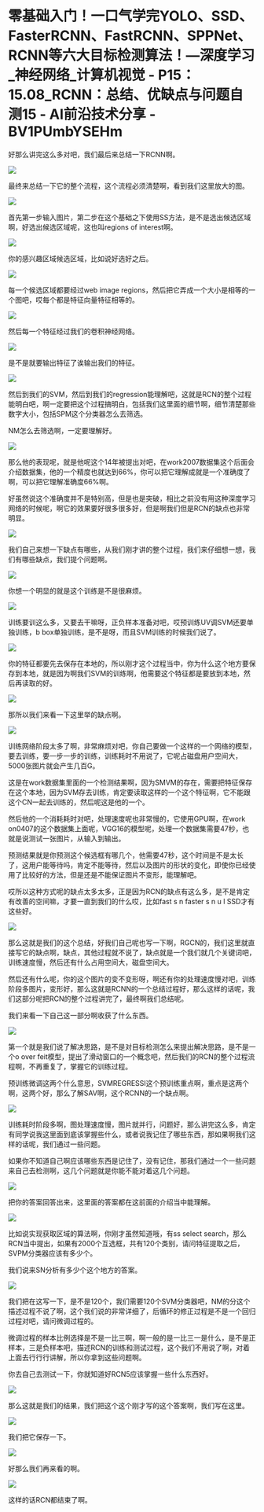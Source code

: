 # 零基础入门！一口气学完YOLO、SSD、FasterRCNN、FastRCNN、SPPNet、RCNN等六大目标检测算法！—深度学习_神经网络_计算机视觉 - P15：15.08_RCNN：总结、优缺点与问题自测15 - AI前沿技术分享 - BV1PUmbYSEHm

好那么讲完这么多对吧，我们最后来总结一下RCNN啊。

![](img/0fa19dd5ae7c4ff63d8908ff8eb4f2dd_1.png)

最终来总结一下它的整个流程，这个流程必须清楚啊，看到我们这里放大的图。

![](img/0fa19dd5ae7c4ff63d8908ff8eb4f2dd_3.png)

首先第一步输入图片，第二步在这个基础之下使用SS方法，是不是选出候选区域啊，好选出候选区域呢，这也叫regions of interest啊。



![](img/0fa19dd5ae7c4ff63d8908ff8eb4f2dd_5.png)

你的感兴趣区域候选区域，比如说好选好之后。

![](img/0fa19dd5ae7c4ff63d8908ff8eb4f2dd_7.png)

每一个候选区域都要经过web image regions，然后把它弄成一个大小是相等的一个图吧，哎每个都是特征向量特征相等的。



![](img/0fa19dd5ae7c4ff63d8908ff8eb4f2dd_9.png)

然后每一个特征经过我们的卷积神经网络。

![](img/0fa19dd5ae7c4ff63d8908ff8eb4f2dd_11.png)

是不是就要输出特征了诶输出我们的特征。

![](img/0fa19dd5ae7c4ff63d8908ff8eb4f2dd_13.png)

然后到我们的SVM，然后到我们的regression能理解吧，这就是RCN的整个过程能明白吧，啊一定要把这个过程搞明白，包括我们这里面的细节啊，细节清楚那些数字大小，包括SPM这个分类器怎么去筛选。

NM怎么去筛选啊，一定要理解好。

![](img/0fa19dd5ae7c4ff63d8908ff8eb4f2dd_15.png)

那么他的表现呢，就是他呢这个14年被提出对吧，在work2007数据集这个后面会介绍数据集，他的一个精度也就达到66%，你可以把它理解成就是一个准确度了啊，可以把它理解准确度66%啊。

好虽然说这个准确度并不是特别高，但是也是突破，相比之前没有用这种深度学习网络的时候呢，啊它的效果要好很多很多好，但是啊我们但是RCN的缺点也非常明显。



![](img/0fa19dd5ae7c4ff63d8908ff8eb4f2dd_17.png)

我们自己来想一下缺点有哪些，从我们刚才讲的整个过程，我们来仔细想一想，我们有哪些缺点，我们提个问题啊。



![](img/0fa19dd5ae7c4ff63d8908ff8eb4f2dd_19.png)

你想一个明显的就是这个训练是不是很麻烦。

![](img/0fa19dd5ae7c4ff63d8908ff8eb4f2dd_21.png)

训练要训这么多，又要去干嘛呀，正负样本准备对吧，哎预训练UV调SVM还要单独训练，b box单独训练，是不是呀，而且SVM训练的时候我们说了。



![](img/0fa19dd5ae7c4ff63d8908ff8eb4f2dd_23.png)

你的特征都要先去保存在本地的，所以刚才这个过程当中，你为什么这个地方要保存到本地，就是因为啊我们SVM的训练啊，他需要这个特征都是要放到本地，然后再读取的好。



![](img/0fa19dd5ae7c4ff63d8908ff8eb4f2dd_25.png)

那所以我们来看一下这里举的缺点啊。

![](img/0fa19dd5ae7c4ff63d8908ff8eb4f2dd_27.png)

训练网络阶段太多了啊，非常麻烦对吧，你自己要做一个这样的一个网络的模型，要去训练，要一步一步的训练，训练耗时不用说了，它呢占磁盘用户空间大，5000张图片就会产生几百G。

这是在work数据集里面的一个检测结果啊，因为SMVM的存在，需要把特征保存在这个本地，因为SVM存去训练，肯定要读取这样的一个这个特征啊，它不能跟这个CN一起去训练的，然后呢这是他的一个。

然后他的一个消耗耗时对吧，处理速度呢也非常慢的，它使用GPU啊，在work on0407的这个数据集上面呢，VGG16的模型呢，处理一个数据集需要47秒，也就是说测试一张图片，从输入到输出。

预测结果就是你预测这个候选框有哪几个，他需要47秒，这个时间是不是太长了，这用户能等待吗，肯定不能等待，然后以及图片的形状的变化，即使你已经使用了比较好的方法，但是还是不能保证图片不变形，能理解吧。

哎所以这种方式呢的缺点太多太多，正是因为RCN的缺点有这么多，是不是肯定有改善的空间嘛，才要一直到我们的什么哎，比如fast s n faster s n u l SSD才有这些好。



![](img/0fa19dd5ae7c4ff63d8908ff8eb4f2dd_29.png)

那么这就是我们的这个总结，好我们自己呢也写一下啊，RGCN的，我们这里就直接写它的缺点啊，缺点，其他过程就不说了，缺点就是一个我们就几个关键词吧，训练速度慢，然后还有什么占用空间大，磁盘空间大。

然后还有什么呢，你的这个图片的变不变形呀，啊还有你的处理速度慢对吧，训练阶段多图片，变形好，那么这就是RCNN的一个总结过程好，那么这样的话呢，我们这部分呢把RCN的整个过程讲完了，最终啊我们总结呢。

我们来看一下自己这一部分啊收获了什么东西。

![](img/0fa19dd5ae7c4ff63d8908ff8eb4f2dd_31.png)

第一个就是我们说了解决思路，是不是对目标检测怎么来提出解决思路，是不是一个o over feit模型，提出了滑动窗口的一个概念吧，然后我们的RCN的整个过程流程啊，不再重复了，掌握它的训练过程。

预训练微调这两个什么意思，SVMREGRESSI这个预训练重点啊，重点是这两个啊，这两个好，那么了解SAV啊，这个RCNN的一个缺点啊。



![](img/0fa19dd5ae7c4ff63d8908ff8eb4f2dd_33.png)

训练耗时阶段多啊，图处理速度慢，图片就并行，问题好，那么讲完这么多，肯定有同学说我这里面到底该掌握些什么，或者说我记住了哪些东西，那如果啊我们这样的话呢，我们通过一些问题。

如果你不知道自己啊应该哪些东西是记住了，没有记住，那我们通过一个一些问题来自己去检测啊，这几个问题就是你能不能对着这几个问题。



![](img/0fa19dd5ae7c4ff63d8908ff8eb4f2dd_35.png)

把你的答案回答出来，这里面的答案都在这前面的介绍当中能理解。

![](img/0fa19dd5ae7c4ff63d8908ff8eb4f2dd_37.png)

比如说实现获取区域的算法啊，你刚才虽然知道哦，有ss select search，那么RCN当中提出，如果有2000个互选框，共有120个类别，请问特征提取之后，SVPM分类器应该有多少个。

我们说来SN分析有多少个这个地方的答案。

![](img/0fa19dd5ae7c4ff63d8908ff8eb4f2dd_39.png)

我们把在这写一下，是不是120个，我们需要120个SVM分类器吧，NM的分这个描述过程不说了啊，这个我们说的非常详细了，后循环的修正过程是不是一个回归过程对吧，请问微调过程的。

微调过程的样本比例选择是不是一比三啊，啊一般的是一比三一是什么，是不是正样本，三是负样本吧，描述RCN的训练和测试过程，这个我们不用说了啊，对着上面去行行行讲解，所以你拿到这些问题啊。

你去自己去测试一下，你就知道好RCN5应该掌握一些什么东西好。

![](img/0fa19dd5ae7c4ff63d8908ff8eb4f2dd_41.png)

那么这就是我们的结果，我们把这个这个刚才写的这个答案啊，我们写在这里。

![](img/0fa19dd5ae7c4ff63d8908ff8eb4f2dd_43.png)

我们把它保存一下。

![](img/0fa19dd5ae7c4ff63d8908ff8eb4f2dd_45.png)

好那么我们再来看的啊。

![](img/0fa19dd5ae7c4ff63d8908ff8eb4f2dd_47.png)

这样的话RCN都结束了啊。